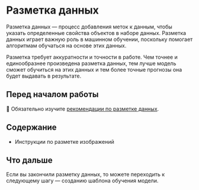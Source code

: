 # Разметка данных

Разметка данных — процесс добавления меток к данным, чтобы указать определенные свойства объектов в наборе данных. Разметка данных играет важную роль в машинном обучении, поскольку помогает алгоритмам обучаться на основе этих данных.

Разметка требует аккуратности и точности в работе. Чем точнее и единообразнее произведена разметка данных, тем лучше модель сможет обучиться на этих данных и тем более точные прогнозы она будет выдавать в результате.

## Перед началом работы

:large_orange_diamond: Обязательно изучите [рекомендации по разметке данных](https://github.com/PrimoRPA/Docs.Rus/blob/1299-%D0%BD%D0%B0%D0%BF%D0%B8%D1%81%D0%B0%D1%82%D1%8C-%D0%B4%D0%BE%D0%BA%D1%83%D0%BC%D0%B5%D0%BD%D1%82-%D0%BF%D0%BE-primoai/primo-ai/other/dataset-quality-requirements.md).


## Содержание

* Инструкции по разметке изображений

## Что дальше

Если вы закончили разметку данных, то можете переходить к следующему шагу — созданию шаблона обучения модели. 
